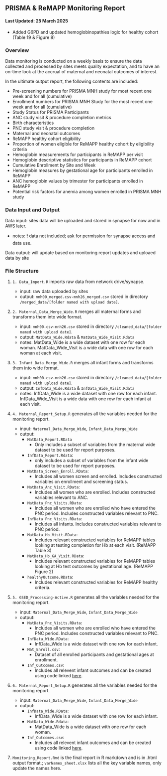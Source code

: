 ## PRISMA & ReMAPP Monitoring Report
#### Last Updated: 25 March 2025
- Added G6PD and updated hemoglobinopathies logic for healthy cohort (Table 19 & Figure 8)


### Overview

Data monitoring is conducted on a weekly basis to ensure the data collected and processed by sites meets quality expectation, 
and to have an on-time look at the accrual of maternal and neonatal outcomes of interest. 

In the ultimate output report, the following contents are included:
- Pre-screening numbers for PRISMA MNH study for most recent one week and for all (cumulative)
- Enrollment numbers for PRISMA MNH Study for the most recent one week and for all (cumulative)
- Study Status for PRISMA Participants
- ANC study visit & procedure completion metrics
- Birth characteristics
- PNC study visit & procedure completion
- Maternal and neonatal outcomes
- ReMAPP healthy cohort eligibility
- Proportion of women eligible for ReMAPP healthy cohort by eligibility criteria
- Hemoglobin measurements for participants in ReMAPP per visit
- Hemoglobin descriptive statistics for participants in ReMAPP cohort
- Cumulative Enrollment by Site and Week
- Hemoglobin measures by gestational age for participants enrolled in ReMAPP
- ANC hemoglobin values by trimester for participants enrolled in ReMAPP
- Potential risk factors for anemia among women enrolled in PRISMA MNH study

### Data Input and Output

Data input: sites data will be uploaded and stored in synapse for now and in AWS later. 
   - notes: :heavy_exclamation_mark: data not included; ask for permission for synapse access and data use.

Data output: will update based on monitoring report updates and uploaed data by site

### File Structure

1. `1. Data_Import.R` imports raw data from network drive/synapse.
   - input: raw data uploaded by sites
   - output: `mnh00_merged.csv-mnh26_merged.csv` stored in directory `/merged_data/[folder named with upload date]`.
   
2. `2. Maternal_Data_Merge_Wide.R` merges all maternal forms and transforms them into wide format. 
   - input: `mnh00.csv-mnh26.csv` stored in directory `/cleaned_data/[folder named with upload date]`.
   - output: `MatData_Wide.Rdata` & `MatData_Wide_Visit.Rdata`
   - notes: MatData_Wide is a wide dataset with one row for each woman. MatData_Wide_Visit is a wide data with one row for each woman at each visit.
   
3. `3. Infant_Data_Merge_Wide.R` merges all infant forms and transforms them into wide format. 
   - input: `mnh00.csv-mnh26.csv` stored in directory `/cleaned_data/[folder named with upload date]`.
   - output: `InfData_Wide.Rdata` & `InfData_Wide_Visit.Rdata`
   - notes: InfData_Wide is a wide dataset with one row for each infant. InfData_Wide_Visit is a wide data with one row for each infant at each visit.

4. `4. Maternal_Report_Setup.R` generates all the variables needed for the monitoring report. 
   - input: `Maternal_Data_Merge_Wide`, `Infant_Data_Merge_Wide`
   - output:
     - `MatData_Report.RData`
         - Only includes a subset of variables from the maternal wide dataset to be used for report purposes.
     - `InfData_Report.Rdata`: 
         - only includes a subset of variables from the infant wide dataset to be used for report purposes. 
     - `MatData_Screen_Enroll.RData`: 
         - Includes all women screen and enrolled. Includes constructed variables on enrollment and screening status.
     - `MatData_Anc_Visit.RData`: 
         - Includes all women who are enrolled. Includes constructed variables relevant to ANC. 
     - `MatData_Pnc_Visits.RData`:
         - Includes all women who are enrolled who have entered the PNC period. Includes constructed variables relevant to PNC.
     - `InfData_Pnc_Visits.RData`: 
         - Includes all infants. Includes constructed variables relevant to PNC period.
     - `MatData_Hb_Visit.RData`: 
         - Includes relevant constructed variables for ReMAPP tables looking at testing completion for Hb at each visit. (ReMAPP Table 3) 
     - `MatData_Hb_GA_Visit.RData`: 
         - Includes relevant constructed variables for ReMAPP tables looking at Hb test outcomes by gestational age. (ReMAPP Figure 2)
     - `healthyOutcome.RData`: 
         - Includes relevant constructed variables for ReMAPP healthy criteria.
         
5. `5. GSED_Processing-Active.R` generates all the variables needed for the monitoring report. 
   - input: `Maternal_Data_Merge_Wide`, `Infant_Data_Merge_Wide`
   - output:
     - `MatData_Pnc_Visits.RData`:
         - Includes all women who are enrolled who have entered the PNC period. Includes constructed variables relevant to PNC.
     - `InfData_Wide.RData`: 
         - InfData_Wide is a wide dataset with one row for each infant.
     - `Mat_Enroll.csv`: 
         - Dataset of all enrolled participants and gestational ages at enrollment.
     - `Inf_Outcomes.csv`: 
         - Includes all relevent infant outcomes and can be created using code linked [here](https://github.com/PRiSMA-Study/PRISMA-Public/blob/main/PRISMA-Infant-Constructed-Outcomes/Infant-Constructed-Variables.R).

6. `6. Maternal_Report_Setup.R` generates all the variables needed for the monitoring report. 
   - input: `Maternal_Data_Merge_Wide`, `Infant_Data_Merge_Wide`
   - output:
     - `InfData_Wide.RData`: 
         - InfData_Wide is a wide dataset with one row for each infant.
     - `MatData_Wide.Rdata`: 
         - MatData_Wide is a wide dataset with one row for each woman. 
     - `Inf_Outcomes.csv`: 
         - Includes all relevent infant outcomes and can be created using code linked [here](https://github.com/PRiSMA-Study/PRISMA-Public/blob/main/PRISMA-Infant-Constructed-Outcomes/Infant-Constructed-Variables.R).
         
7. `Monitoring_Report.Rmd` is the final report in R markdown and is in .html output format.;
`varNames_sheet.xlsx` lists all the key variable names, only update the names here.

